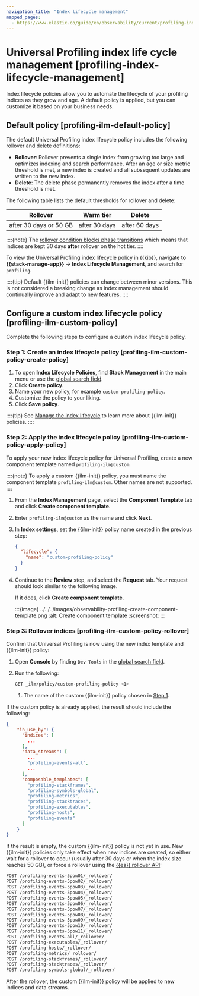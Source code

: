 ```yaml
---
navigation_title: "Index lifecycle management"
mapped_pages:
  - https://www.elastic.co/guide/en/observability/current/profiling-index-lifecycle-management.html
---
```




# Universal Profiling index life cycle management [profiling-index-lifecycle-management]


Index lifecycle policies allow you to automate the lifecycle of your profiling indices as they grow and age. A default policy is applied, but you can customize it based on your business needs.


## Default policy [profiling-ilm-default-policy]

The default Universal Profiling index lifecycle policy includes the following rollover and delete definitions:

* **Rollover**: Rollover prevents a single index from growing too large and optimizes indexing and search performance. After an age or size metric threshold is met, a new index is created and all subsequent updates are written to the new index.
* **Delete**: The delete phase permanently removes the index after a time threshold is met.

The following table lists the default thresholds for rollover and delete:

| Rollover | Warm tier | Delete |
| --- | --- | --- |
| after 30 days or 50 GB | after 30 days | after 60 days |

::::{note}
The [rollover condition blocks phase transitions](asciidocalypse://docs/elasticsearch/docs/reference/elasticsearch/index-lifecycle-actions/ilm-rollover.md#_rollover_condition_blocks_phase_transition) which means that indices are kept 30 days **after** rollover on the hot tier.
::::


To view the Universal Profiling index lifecycle policy in {{kib}}, navigate to **{{stack-manage-app}}** → **Index Lifecycle Management**, and search for `profiling`.

::::{tip}
Default {{ilm-init}} policies can change between minor versions. This is not considered a breaking change as index management should continually improve and adapt to new features.
::::



## Configure a custom index lifecycle policy [profiling-ilm-custom-policy]

Complete the following steps to configure a custom index lifecycle policy.


### Step 1: Create an index lifecycle policy [profiling-ilm-custom-policy-create-policy]

1. To open **Index Lifecycle Policies**, find **Stack Management** in the main menu or use the [global search field](/explore-analyze/find-and-organize/find-apps-and-objects.md).
2. Click **Create policy**.
3. Name your new policy, for example `custom-profiling-policy`.
4. Customize the policy to your liking.
5. Click **Save policy**.

::::{tip}
See [Manage the index lifecycle](../../../manage-data/lifecycle/index-lifecycle-management.md) to learn more about {{ilm-init}} policies.
::::



### Step 2: Apply the index lifecycle policy [profiling-ilm-custom-policy-apply-policy]

To apply your new index lifecycle policy for Universal Profiling, create a new component template named `profiling-ilm@custom`.

::::{note}
To apply a custom {{ilm-init}} policy, you must name the component template `profiling-ilm@custom`. Other names are not supported.
::::


1. From the **Index Management** page, select the **Component Template** tab and click **Create component template**.
2. Enter `profiling-ilm@custom` as the name and click **Next**.
3. In **Index settings**, set the {{ilm-init}} policy name created in the previous step:

    ```json
    {
      "lifecycle": {
        "name": "custom-profiling-policy"
      }
    }
    ```

4. Continue to the **Review** step, and select the **Request** tab. Your request should look similar to the following image.

    If it does, click **Create component template**.

    :::{image} ../../../images/observability-profiling-create-component-template.png
    :alt: Create component template
    :screenshot:
    :::



### Step 3: Rollover indices [profiling-ilm-custom-policy-rollover]

Confirm that Universal Profiling is now using the new index template and {{ilm-init}} policy:

1. Open **Console** by finding `Dev Tools` in the [global search field](/explore-analyze/find-and-organize/find-apps-and-objects.md).
2. Run the following:

    ```bash
    GET _ilm/policy/custom-profiling-policy <1>
    ```

    1. The name of the custom {{ilm-init}} policy chosen in [Step 1](#profiling-ilm-custom-policy-create-policy).


If the custom policy is already applied, the result should include the following:

```json
{
    "in_use_by": {
      "indices": [
        ...
      ],
      "data_streams": [
        ...
        "profiling-events-all",
        ...
      ],
      "composable_templates": [
        "profiling-stackframes",
        "profiling-symbols-global",
        "profiling-metrics",
        "profiling-stacktraces",
        "profiling-executables",
        "profiling-hosts",
        "profiling-events"
      ]
    }
}
```

If the result is empty, the custom {{ilm-init}} policy is not yet in use. New {{ilm-init}} policies only take effect when new indices are created, so either wait for a rollover to occur (usually after 30 days or when the index size reaches 50 GB), or force a rollover using the [{{es}} rollover API](https://www.elastic.co/docs/api/doc/elasticsearch/operation/operation-indices-rollover):

```bash
POST /profiling-events-5pow01/_rollover/
POST /profiling-events-5pow02/_rollover/
POST /profiling-events-5pow03/_rollover/
POST /profiling-events-5pow04/_rollover/
POST /profiling-events-5pow05/_rollover/
POST /profiling-events-5pow06/_rollover/
POST /profiling-events-5pow07/_rollover/
POST /profiling-events-5pow08/_rollover/
POST /profiling-events-5pow09/_rollover/
POST /profiling-events-5pow10/_rollover/
POST /profiling-events-5pow11/_rollover/
POST /profiling-events-all/_rollover/
POST /profiling-executables/_rollover/
POST /profiling-hosts/_rollover/
POST /profiling-metrics/_rollover/
POST /profiling-stackframes/_rollover/
POST /profiling-stacktraces/_rollover/
POST /profiling-symbols-global/_rollover/
```

After the rollover, the custom {{ilm-init}} policy will be applied to new indices and data streams.
